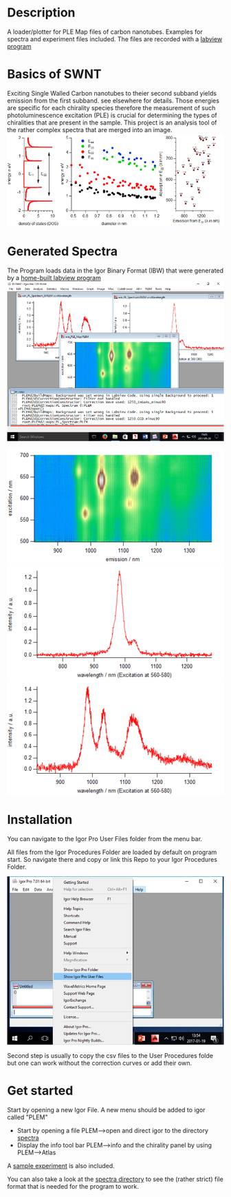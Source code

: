 # Description
A loader/plotter for PLE Map files of carbon nanotubes. Examples for spectra and experiment files included.
The files are recorded with a [labview program](https://github.com/ukos-git/labview-plem)

# Basics of SWNT
Exciting Single Walled Carbon nanotubes to theier second subband yields emission from the first subband. see elsewhere for details.
Those energies are specific for each chirality species therefore the measurement of such photoluminescence excitation (PLE) is crucial for determining the types of chiralities that are present in the sample. This project is an analysis tool of the rather complex spectra that are merged into an image.
![nanotube_kataura](images/swnt-kataura.png?raw=true "Kataura Plot for Nanotube Spectra")

# Generated Spectra
The Program loads data in the Igor Binary Format (IBW) that were generated by a [home-built labview program](https://github.com/ukos-git/labview-swnt-plem)
![plem_igor](images/igor-example.png?raw=true "generated Igor output files")

![plem](images/win_PLE_Map.png?raw=true "example of a PLE map")
![spectrum](images/win_PL_Spectrum.png?raw=true "example spectrum")
![spectrum0](images/win_PL_Spectrum_0.png?raw=true "example spectrum")

# Installation
You can navigate to the Igor Pro User Files folder from the menu bar.

All files from the Igor Procedures Folder are loaded by default on program start. So navigate there and copy or link this Repo to your Igor Procedures Folder. 

![Igor Pro User Files Folder](images/installation-igor-procedures-folder.png?raw=true "Show Igor Procedures Folder in Igor7")

Second step is usually to copy the csv files to the User Procedures folde but one can work without the correction curves or add their own.

# Get started
Start by opening a new Igor File.
A new menu should be added to igor called "PLEM"

* Start by opening a file PLEM-->open and direct igor to the directory [spectra](/spectra/) 
* Display the info tool bar PLEM-->info and the chirality panel by using PLEM-->Atlas

A [sample experiment](spectra/spectra-typical.pxp?raw=true) is also included.

You can also take a look at the [spectra directory](/spectra/) to see the (rather strict) file format that is needed for the program to work.
